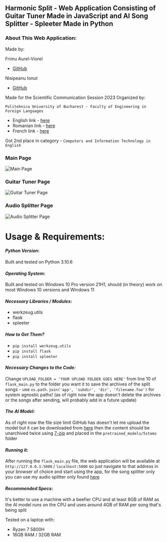 ## Harmonic Split - Web Application Consisting of Guitar Tuner Made in JavaScript and AI Song Splitter - Spleeter Made in Python
### About This Web Application:
Made by: 

Frimu Aurel-Viorel
- [GitHub](https://github.com/AurasV)

Nisipeanu Ionut
- [GitHub](https://github.com/Nasapan23)

Made for the Scientific Communication Session 2023 Organized by:

`Politehnica University of Bucharest - Faculty of Engineering in Foreign Languages`
- English link - [here](http://fils.upb.ro/en/scientific-communication-session/)
- Romanian link - [here](http://fils.upb.ro/ro/sesiune-comunicari-stiintifice/)
- French link - [here](http://fils.upb.ro/fr/seance-de-communication-scientifique/)

Got 2nd place in category - `Computers and Information Technology in English`
### Main Page
![Main Page](https://github.com/AurasV/Guitar-Tuner-and-AI-Song-Splitter-Web-Application/assets/80701407/d376a008-55f3-455a-bed0-8fdcef5abecc)
### Guitar Tuner Page
![Guitar Tuner Page](https://github.com/AurasV/Guitar-Tuner-and-AI-Song-Splitter-Web-Application/assets/80701407/dfc60c7e-4991-4d7d-b89e-a80fccfa827d)
### Audio Splitter Page
![Audio Splitter Page](https://github.com/AurasV/Guitar-Tuner-and-AI-Song-Splitter-Web-Application/assets/80701407/ac041b48-eb03-448c-bd2c-63842e47eb6f)

# Usage & Requirements:
#### *Python Version*:
Built and tested on Python 3.10.6
#### *Operating System*:
Built and tested on Windows 10 Pro version 21H1, should (in theory) work on most Windows 10 versions and Windows 11 
#### *Necessary Libraries / Modules*:
- werkzeug.utils
- flask
- spleeter
#### *How to Get Them?*
- `pip install werkzeug.utils`
- `pip install flask`
- `pip install spleeter`
#### *Necessary Changes to the Code:*
Change `UPLOAD_FOLDER = 'YOUR UPLOAD FOLDER GOES HERE'` from line 10 of `flask_main.py` to the folder you want it to save the archives of the split songs - use `os.path.join('app', 'subdir', 'dir', 'filename.foo')` for system agnostic paths!  (as of right now the app doesn't delete the archives or the songs after sending, will probably add in a future update)
#### *The AI Model:*
As of right now the file size limit GitHub has doesn't let me upload the model but it can be downloaded from [here](https://github.com/deezer/spleeter/releases/download/v1.4.0/5stems.tar.gz) then the content should be unarchived twice using [7-zip](https://www.7-zip.org/) and placed in the `pretrained_models/5stems` folder
#### *Running it:*
After running the `flask_main.py` file, the web application will be available at `http://127.0.0.1:5000` / `localhost:5000` so just navigate to that address in your browser of choice and start using the app, for the song splitter only you can use my audio splitter only found [here](https://github.com/AurasV/Audio-Splitter)
#### *Recommended Specs:*
It's better to use a machine with a beefier CPU and at least 8GB of RAM as the AI model runs on the CPU and uses around 4GB of RAM per song that's being split

Tested on a laptop with:
- Ryzen 7 5800H
- 16GB RAM / 32GB RAM

